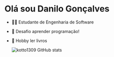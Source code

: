# Olá sou Danilo Gonçalves

- 👨‍🎓 Estudante de Engenharia de Software
- 🧩 Desafio aprender programação!
- 📖 Hobby ler livros 

  ![kotto1309 GitHub stats](https://github-readme-stats.vercel.app/api?username=kotto1309&show_icons=true&theme=gotham)


